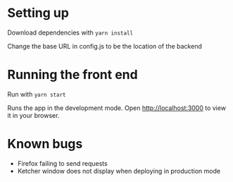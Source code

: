 # Setting up

Download dependencies with `yarn install`

Change the base URL in config.js to be the location of the backend

# Running the front end

Run with `yarn start`

Runs the app in the development mode.
Open [http://localhost:3000](http://localhost:3000) to view it in your browser.

# Known bugs

- Firefox failing to send requests
- Ketcher window does not display when deploying in production mode
